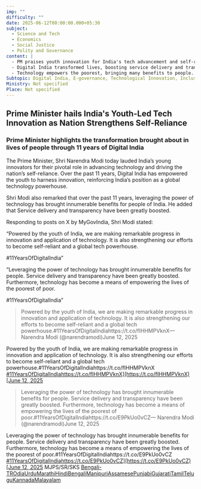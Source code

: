```yaml
---
imp: ""
difficulty: ""
date: 2025-06-12T00:00:00.000+05:30
subject:
  - Science and Tech
  - Economics
  - Social Justice
  - Polity and Governance
content: |
  - PM praises youth innovation for India's tech advancement and self-reliance.
  - Digital India transformed lives, boosting service delivery and transparency.
  - Technology empowers the poorest, bringing many benefits to people.
Subtopic: Digital India, E-governance, Technological Innovation, Inclusive Growth
Ministry: Not specified
Place: Not specified
---
```


## Prime Minister hails India's Youth-Led Tech Innovation as Nation Strengthens Self-Reliance

### Prime Minister highlights the transformation brought about in lives of people through 11 years of Digital India

The Prime Minister, Shri Narendra Modi today lauded India’s young innovators for their pivotal role in advancing technology and driving the nation’s self-reliance. Over the past 11 years, Digital India has empowered the youth to harness innovation, reinforcing India’s position as a global technology powerhouse.

Shri Modi also remarked that over the past 11 years, leveraging the power of technology has brought innumerable benefits for people of India. He added that Service delivery and transparency have been greatly boosted.

Responding to posts on X by MyGovIndia, Shri Modi stated:

“Powered by the youth of India, we are making remarkable progress in innovation and application of technology. It is also strengthening our efforts to become self-reliant and a global tech powerhouse.

#11YearsOfDigitalIndia”

“Leveraging the power of technology has brought innumerable benefits for people. Service delivery and transparency have been greatly boosted. Furthermore, technology has become a means of empowering the lives of the poorest of poor.

#11YearsOfDigitalIndia”

> Powered by the youth of India, we are making remarkable progress in innovation and application of technology. It is also strengthening our efforts to become self-reliant and a global tech powerhouse.#11YearsOfDigitalIndiahttps://t.co/fIHHMPVknX— Narendra Modi (@narendramodi)June 12, 2025

Powered by the youth of India, we are making remarkable progress in innovation and application of technology. It is also strengthening our efforts to become self-reliant and a global tech powerhouse.#11YearsOfDigitalIndiahttps://t.co/fIHHMPVknX
[#11YearsOfDigitalIndia](https://twitter.com/hashtag/11YearsOfDigitalIndia?src=hash&ref_src=twsrc%5Etfw)[https://t.co/fIHHMPVknX](https://t.co/fIHHMPVknX)[June 12, 2025](https://twitter.com/narendramodi/status/1933011092718170180?ref_src=twsrc%5Etfw)
> Leveraging the power of technology has brought innumerable benefits for people. Service delivery and transparency have been greatly boosted. Furthermore, technology has become a means of empowering the lives of the poorest of poor.#11YearsOfDigitalIndiahttps://t.co/E9PkUo0vCZ— Narendra Modi (@narendramodi)June 12, 2025

Leveraging the power of technology has brought innumerable benefits for people. Service delivery and transparency have been greatly boosted. Furthermore, technology has become a means of empowering the lives of the poorest of poor.#11YearsOfDigitalIndiahttps://t.co/E9PkUo0vCZ
[#11YearsOfDigitalIndia](https://twitter.com/hashtag/11YearsOfDigitalIndia?src=hash&ref_src=twsrc%5Etfw)[https://t.co/E9PkUo0vCZ](https://t.co/E9PkUo0vCZ)[June 12, 2025](https://twitter.com/narendramodi/status/1933011859361460247?ref_src=twsrc%5Etfw)
MJPS/SR/SKS
[Bengali-TR](https://pib.gov.in/PressReleasePage.aspx?PRID=2135893)[Odia](https://pib.gov.in/PressReleasePage.aspx?PRID=2136050)[Urdu](https://pib.gov.in/PressReleasePage.aspx?PRID=2135868)[Marathi](https://pib.gov.in/PressReleasePage.aspx?PRID=2135870)[Hindi](https://pib.gov.in/PressReleasePage.aspx?PRID=2135867)[Bengali](https://pib.gov.in/PressReleasePage.aspx?PRID=2135878)[Manipuri](https://pib.gov.in/PressReleasePage.aspx?PRID=2135880)[Assamese](https://pib.gov.in/PressReleasePage.aspx?PRID=2135949)[Punjabi](https://pib.gov.in/PressReleasePage.aspx?PRID=2135910)[Gujarati](https://pib.gov.in/PressReleasePage.aspx?PRID=2135865)[Tamil](https://pib.gov.in/PressReleasePage.aspx?PRID=2135873)[Telugu](https://pib.gov.in/PressReleasePage.aspx?PRID=2135884)[Kannada](https://pib.gov.in/PressReleasePage.aspx?PRID=2135937)[Malayalam](https://pib.gov.in/PressReleasePage.aspx?PRID=2135874)